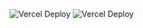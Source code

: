![Vercel Deploy](https://github.com/shagidzun/aston-meals-app/actions/workflows/production.yaml/badge.svg?event=push) ![Vercel Deploy](https://github.com/shagidzun/aston-meals-app/actions/workflows/preview.yaml/badge.svg?event=push)
